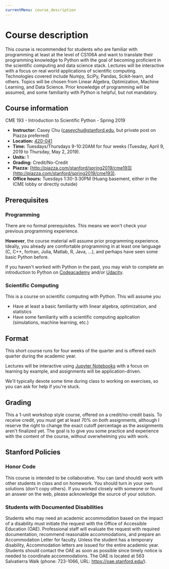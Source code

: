 ```yaml
---
currentMenu: course_description
---
```


# Course description

This course is recommended for students who are familiar with programming at least at the level of CS106A and want to translate their programming knowledge to Python with the goal of becoming proficient in the scientific computing and data science stack. Lectures will be interactive with a focus on real world applications of scientific computing. Technologies covered include Numpy, SciPy, Pandas, Scikit-learn, and others. Topics will be chosen from Linear Algebra, Optimization, Machine Learning, and Data Science. Prior knowledge of programming will be assumed, and some familiarity with Python is helpful, but not mandatory.

## Course information

CME 193 - Introduction to Scientific Python - Spring 2019
- **Instructor:** Casey Chu (caseychu@stanford.edu, but private post on Piazza preferred)
- **Location:** [420-041](http://campus-map.stanford.edu/?srch=420-041)
- **Time:** Tuesdays/Thursdays 9-10:20AM for four weeks (Tuesday, April 9, 2019 to Thursday, May 2, 2019). 
- **Units:** 1
- **Grading:** Credit/No-Credit
- **Piazza:** [http://piazza.com/stanford/spring2019/cme193](http://piazza.com/stanford/spring2019/cme193). 
- **Office hours:** Tuesdays 1:30-3:30PM (Huang basement, either in the ICME lobby or directly outside)

## Prerequisites
### Programming

There are no formal prerequisites. This means we won't check your previous programming experience.

**However**, the course material will assume prior programming experience.  Ideally, you already are comfortable programming in at least one language (C, C++, fortran, Julia, Matlab, R, Java, ...), and perhaps have seen some basic Python before.

If you haven't worked with Python in the past, you may wish to complete an introduction to Python on [Codeacademy](http://www.codecademy.com/en/tracks/python)
and/or [Udacity](https://www.udacity.com/course/cs101).

### Scientific Computing

This is a course on scientific computing with Python.  This will assume you
* Have at least a basic familiarity with linear algebra, optimization, and statistics
* Have some familiarity with a scientific computing application (simulations, machine learning, etc.)

## Format

This short course runs for four weeks of the quarter and is offered each quarter during the academic year.

Lectures will be interactive using [Jupyter Notebooks](http://jupyter.org/) with a focus on learning by example, and assignments will be application-driven.

We'll typically devote some time during class to working on exercises, so you can ask for help if you're stuck.


## Grading

This a 1-unit workshop style course, offered on a credit/no-credit basis.  To receive credit, you must get at least 70% on *both* assignments, although I reserve the right to change the exact cutoff percentage as the assignments aren't finalized yet. The goal is to give you some practice and experience with the content of the course, without overwhelming you with work.

## Stanford Policies

### Honor Code
This course is intended to be collaborative.  You can (and should) work with other students in class and on homework.  You should turn in your own solutions (don't copy others). If you worked closely with someone or found an answer on the web, please acknowledge the source of your solution.

### Students with Documented Disabilities
Students who may need an academic accommodation based on the impact of a disability must initiate the request with the Office of Accessible Education (OAE). Professional staff will evaluate the request with required documentation, recommend reasonable accommodations, and prepare an Accommodation Letter for faculty. Unless the student has a temporary disability, Accommodation letters are issued for the entire academic year. Students should contact the OAE as soon as possible since timely notice is needed to coordinate accommodations. The OAE is located at 563 Salvatierra Walk (phone: 723-1066, URL: https://oae.stanford.edu/).
